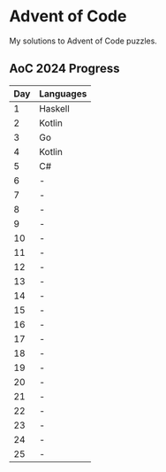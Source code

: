 # Advent of Code

My solutions to Advent of Code puzzles.

## AoC 2024 Progress

| Day | Languages |
| --- | --------- |
|  1  | Haskell   |
|  2  | Kotlin    |
|  3  | Go        |
|  4  | Kotlin    |
|  5  | C#        |
|  6  |     -     |
|  7  |     -     |
|  8  |     -     |
|  9  |     -     |
|  10 |     -     |
|  11 |     -     |
|  12 |     -     |
|  13 |     -     |
|  14 |     -     |
|  15 |     -     |
|  16 |     -     |
|  17 |     -     |
|  18 |     -     |
|  19 |     -     |
|  20 |     -     |
|  21 |     -     |
|  22 |     -     |
|  23 |     -     |
|  24 |     -     |
|  25 |     -     |

